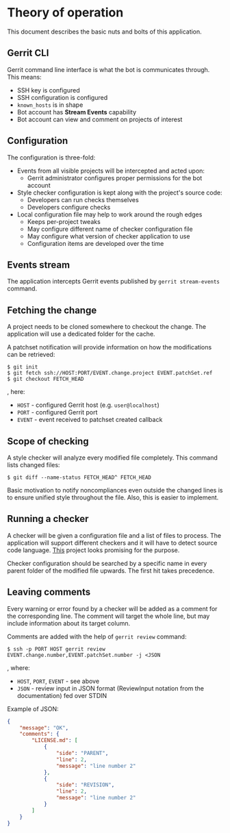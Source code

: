 # Theory of operation

This document describes the basic nuts and bolts of this application.

## Gerrit CLI

Gerrit command line interface is what the bot is communicates through. This means:

* SSH key is configured
* SSH configuration is configured
* `known_hosts` is in shape
* Bot account has **Stream Events** capability
* Bot account can view and comment on projects of interest

## Configuration

The configuration is three-fold:

* Events from all visible projects will be intercepted and acted upon:
    * Gerrit administrator configures proper permissions for the bot account
* Style checker configuration is kept along with the project's source code:
    * Developers can run checks themselves
    * Developers configure checks
* Local configuration file may help to work around the rough edges
    * Keeps per-project tweaks
    * May configure different name of checker configuration file
    * May configure what version of checker application to use
    * Configuration items are developed over the time

## Events stream

The application intercepts Gerrit events published by `gerrit stream-events` command.

## Fetching the change

A project needs to be cloned somewhere to checkout the change. The application will use
a dedicated folder for the cache.

A patchset notification will provide information on how the modifications can be retrieved:

```shell
$ git init
$ git fetch ssh://HOST:PORT/EVENT.change.project EVENT.patchSet.ref
$ git checkout FETCH_HEAD
```

, here:

* `HOST` - configured Gerrit host (e.g. `user@localhost`)
* `PORT` - configured Gerrit port
* `EVENT` - event received to patchset created callback

## Scope of checking

A style checker will analyze every modified file completely. This command lists changed files:

```shell
$ git diff --name-status FETCH_HEAD^ FETCH_HEAD
```

Basic motivation to notify noncompliances even outside the changed lines is to ensure unified
style throughout the file. Also, this is easier to implement.

## Running a checker

A checker will be given a configuration file and a list of files to process. The application will
support different checkers and it will have to detect source code language. [This](https://github.com/github/linguist)
project looks promising for the purpose.

Checker configuration should be searched by a specific name in every parent folder of the modified
file upwards. The first hit takes precedence.

## Leaving comments

Every warning or error found by a checker will be added as a comment for the corresponding line.
The comment will target the whole line, but may include information about its target column.

Comments are added with the help of `gerrit review` command:

```shell
$ ssh -p PORT HOST gerrit review EVENT.change.number,EVENT.patchSet.number -j <JSON
```

, where:

* `HOST`, `PORT`, `EVENT` - see above
* `JSON` - review input in JSON format (ReviewInput notation from the documentation) fed over STDIN

Example of JSON:

```json
{
    "message": "OK",
    "comments": {
        "LICENSE.md": [
            {
                "side": "PARENT",
                "line": 2,
                "message": "line number 2"
            },
            {
                "side": "REVISION",
                "line": 2,
                "message": "line number 2"
            }
        ]
    }
}
```

